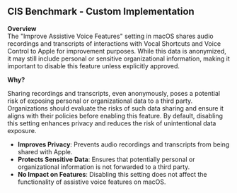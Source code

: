 ## CIS Benchmark - Custom Implementation

**Overview**  
The "Improve Assistive Voice Features" setting in macOS shares audio recordings and transcripts of interactions with Vocal Shortcuts and Voice Control to Apple for improvement purposes. 
While this data is anonymized, it may still include personal or sensitive organizational information, making it important to disable this feature unless explicitly approved.

**Why?**

Sharing recordings and transcripts, even anonymously, poses a potential risk of exposing personal or organizational data to a third party. 
Organizations should evaluate the risks of such data sharing and ensure it aligns with their policies before enabling this feature. 
By default, disabling this setting enhances privacy and reduces the risk of unintentional data exposure.  

- **Improves Privacy**: Prevents audio recordings and transcripts from being shared with Apple.  
- **Protects Sensitive Data**: Ensures that potentially personal or organizational information is not forwarded to a third party.  
- **No Impact on Features**: Disabling this setting does not affect the functionality of assistive voice features on macOS.  
